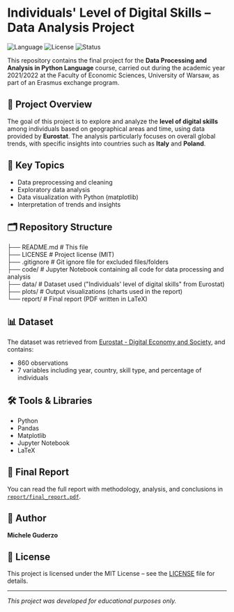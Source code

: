 # Individuals' Level of Digital Skills – Data Analysis Project

![Language](https://img.shields.io/badge/code-python-blue?logo=python&logoColor=white)
![License](https://img.shields.io/badge/license-MIT-green?logo=open-source-initiative)
![Status](https://img.shields.io/badge/status-finished-success?style=flat&logo=github)

This repository contains the final project for the **Data Processing and Analysis in Python Language** course, carried out during the academic year 2021/2022 at the Faculty of Economic Sciences, University of Warsaw, as part of an Erasmus exchange program.

## 📌 Project Overview

The goal of this project is to explore and analyze the **level of digital skills** among individuals based on geographical areas and time, using data provided by **Eurostat**. The analysis particularly focuses on overall global trends, with specific insights into countries such as **Italy** and **Poland**.

## 🧠 Key Topics

- Data preprocessing and cleaning
- Exploratory data analysis
- Data visualization with Python (matplotlib)
- Interpretation of trends and insights

## 🗂️ Repository Structure

├── README.md      # This file  
├── LICENSE        # Project license (MIT)  
├── .gitignore     # Git ignore file for excluded files/folders  
├── code/          # Jupyter Notebook containing all code for data processing and analysis  
├── data/          # Dataset used ("Individuals' level of digital skills" from Eurostat)  
├── plots/         # Output visualizations (charts used in the report)  
└── report/        # Final report (PDF written in LaTeX)  

## 📊 Dataset

The dataset was retrieved from [Eurostat - Digital Economy and Society](https://ec.europa.eu/eurostat/web/digital-economy-and-society), and contains:

- 860 observations
- 7 variables including year, country, skill type, and percentage of individuals

## 🛠 Tools & Libraries

- Python
- Pandas
- Matplotlib
- Jupyter Notebook
- LaTeX

## 📄 Final Report

You can read the full report with methodology, analysis, and conclusions in [`report/final_report.pdf`](report/final_report.pdf).

## 👤 Author

**Michele Guderzo**  

## 📝 License

This project is licensed under the MIT License – see the [LICENSE](LICENSE) file for details.

---

*This project was developed for educational purposes only.*
